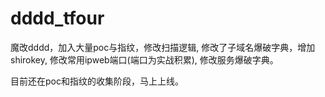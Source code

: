 # dddd_tfour

魔改dddd，加入大量poc与指纹，修改扫描逻辑, 修改了子域名爆破字典，增加shirokey, 修改常用ipweb端口(端口为实战积累), 修改服务爆破字典。


目前还在poc和指纹的收集阶段，马上上线。
